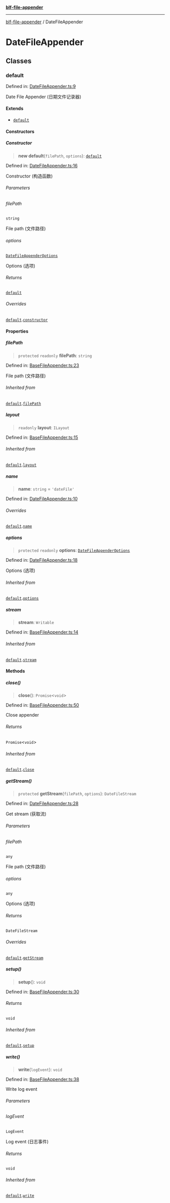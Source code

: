 [**blf-file-appender**](index.md)

***

[blf-file-appender](index.md) / DateFileAppender

# DateFileAppender

## Classes

### default

Defined in: [DateFileAppender.ts:9](https://github.com/fengxinming/log-base/blob/f2c7f48e718176bca14e93c254777a3cb459e638/packages/file-appender/src/DateFileAppender.ts#L9)

Date File Appender (日期文件记录器)

#### Extends

- [`default`](BaseFileAppender.md#default)

#### Constructors

##### Constructor

> **new default**(`filePath`, `options`): [`default`](#default)

Defined in: [DateFileAppender.ts:16](https://github.com/fengxinming/log-base/blob/f2c7f48e718176bca14e93c254777a3cb459e638/packages/file-appender/src/DateFileAppender.ts#L16)

Constructor (构造函数)

###### Parameters

###### filePath

`string`

File path (文件路径)

###### options

[`DateFileAppenderOptions`](typings.md#datefileappenderoptions)

Options (选项)

###### Returns

[`default`](#default)

###### Overrides

[`default`](BaseFileAppender.md#default).[`constructor`](BaseFileAppender.md#default#constructor)

#### Properties

##### filePath

> `protected` `readonly` **filePath**: `string`

Defined in: [BaseFileAppender.ts:23](https://github.com/fengxinming/log-base/blob/f2c7f48e718176bca14e93c254777a3cb459e638/packages/file-appender/src/BaseFileAppender.ts#L23)

File path (文件路径)

###### Inherited from

[`default`](BaseFileAppender.md#default).[`filePath`](BaseFileAppender.md#default#filepath)

##### layout

> `readonly` **layout**: `ILayout`

Defined in: [BaseFileAppender.ts:15](https://github.com/fengxinming/log-base/blob/f2c7f48e718176bca14e93c254777a3cb459e638/packages/file-appender/src/BaseFileAppender.ts#L15)

###### Inherited from

[`default`](BaseFileAppender.md#default).[`layout`](BaseFileAppender.md#default#layout)

##### name

> **name**: `string` = `'dateFile'`

Defined in: [DateFileAppender.ts:10](https://github.com/fengxinming/log-base/blob/f2c7f48e718176bca14e93c254777a3cb459e638/packages/file-appender/src/DateFileAppender.ts#L10)

###### Overrides

[`default`](BaseFileAppender.md#default).[`name`](BaseFileAppender.md#default#name)

##### options

> `protected` `readonly` **options**: [`DateFileAppenderOptions`](typings.md#datefileappenderoptions)

Defined in: [DateFileAppender.ts:18](https://github.com/fengxinming/log-base/blob/f2c7f48e718176bca14e93c254777a3cb459e638/packages/file-appender/src/DateFileAppender.ts#L18)

Options (选项)

###### Inherited from

[`default`](BaseFileAppender.md#default).[`options`](BaseFileAppender.md#default#options)

##### stream

> **stream**: `Writable`

Defined in: [BaseFileAppender.ts:14](https://github.com/fengxinming/log-base/blob/f2c7f48e718176bca14e93c254777a3cb459e638/packages/file-appender/src/BaseFileAppender.ts#L14)

###### Inherited from

[`default`](BaseFileAppender.md#default).[`stream`](BaseFileAppender.md#default#stream)

#### Methods

##### close()

> **close**(): `Promise`\<`void`\>

Defined in: [BaseFileAppender.ts:50](https://github.com/fengxinming/log-base/blob/f2c7f48e718176bca14e93c254777a3cb459e638/packages/file-appender/src/BaseFileAppender.ts#L50)

Close appender

###### Returns

`Promise`\<`void`\>

###### Inherited from

[`default`](BaseFileAppender.md#default).[`close`](BaseFileAppender.md#default#close)

##### getStream()

> `protected` **getStream**(`filePath`, `options`): `DateFileStream`

Defined in: [DateFileAppender.ts:28](https://github.com/fengxinming/log-base/blob/f2c7f48e718176bca14e93c254777a3cb459e638/packages/file-appender/src/DateFileAppender.ts#L28)

Get stream (获取流)

###### Parameters

###### filePath

`any`

File path (文件路径)

###### options

`any`

Options (选项)

###### Returns

`DateFileStream`

###### Overrides

[`default`](BaseFileAppender.md#default).[`getStream`](BaseFileAppender.md#default#getstream)

##### setup()

> **setup**(): `void`

Defined in: [BaseFileAppender.ts:30](https://github.com/fengxinming/log-base/blob/f2c7f48e718176bca14e93c254777a3cb459e638/packages/file-appender/src/BaseFileAppender.ts#L30)

###### Returns

`void`

###### Inherited from

[`default`](BaseFileAppender.md#default).[`setup`](BaseFileAppender.md#default#setup)

##### write()

> **write**(`logEvent`): `void`

Defined in: [BaseFileAppender.ts:38](https://github.com/fengxinming/log-base/blob/f2c7f48e718176bca14e93c254777a3cb459e638/packages/file-appender/src/BaseFileAppender.ts#L38)

Write log event

###### Parameters

###### logEvent

`LogEvent`

Log event (日志事件)

###### Returns

`void`

###### Inherited from

[`default`](BaseFileAppender.md#default).[`write`](BaseFileAppender.md#default#write)

